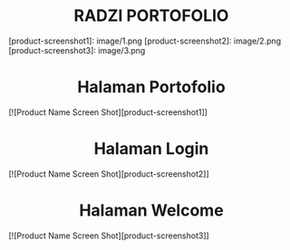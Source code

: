 <h1 style="text-align: center;">RADZI PORTOFOLIO</h1>
[product-screenshot1]: image/1.png
[product-screenshot2]: image/2.png
[product-screenshot3]: image/3.png

<h1 style="text-align: center;">Halaman Portofolio</h1>
[![Product Name Screen Shot][product-screenshot1]]

<h1 style="text-align: center;">Halaman Login</h1>
[![Product Name Screen Shot][product-screenshot2]]

<h1 style="text-align: center;">Halaman Welcome</h1>
[![Product Name Screen Shot][product-screenshot3]]